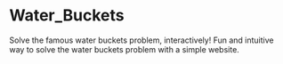 Water_Buckets
====================

Solve the famous water buckets problem, interactively! Fun and intuitive way to solve the water buckets problem with a simple website. 